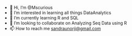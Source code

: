 - 👋 Hi, I’m @Mscurious
- 👀 I’m interested in learning all things DataAnalytics
- 🌱 I’m currently learning R and SQL
- 💞️ I’m looking to collaborate on Analyzing Seq Data using R
- 📫 How to reach me sandraunorji@gmail.com

<!---
Mscurious/Mscurious is a ✨ special ✨ repository because its `README.md` (this file) appears on your GitHub profile.
You can click the Preview link to take a look at your changes.
--->
